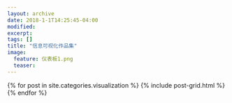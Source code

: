 ```yaml
---
layout: archive
date: 2018-1-1T14:25:45-04:00
modified:
excerpt: 
tags: []
title: "信息可视化作品集"
image: 
  feature: 仪表板1.png
  teaser:
---
```



<div class="tiles">
{% for post in site.categories.visualization %}
  {% include post-grid.html %}
{% endfor %}
</div><!-- /.tiles 把所有categories 有 visualization 的列出来-->
